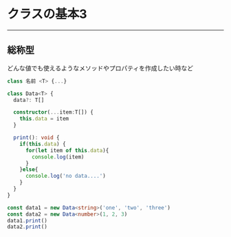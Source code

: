 # クラスの基本3
---
## 総称型
どんな値でも使えるようなメソッドやプロパティを作成したい時など
``` ts
class 名前 <T> {...}
```

``` ts
class Data<T> {
  data?: T[]

  constructor(...item:T[]) {
    this.data = item
  }

  print(): void {
    if(this.data) {
      for(let item of this.data){
        console.log(item)
      }
    }else{
      console.log('no data....')
    }
  }
}

const data1 = new Data<string>('one', 'two', 'three')
const data2 = new Data<number>(1, 2, 3)
data1.print()
data2.print()
```